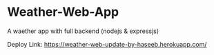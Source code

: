 # Weather-Web-App
A waether app with full backend (nodejs &amp; expressjs)

Deploy Link: https://weather-web-update-by-haseeb.herokuapp.com/
